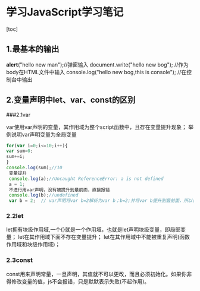 # 学习JavaScript学习笔记

[toc]

## 1.最基本的输出

**alert**("hello new man");//弹窗输入
document.write("hello new bog"); //作为body在HTML文件中输入
console.log("hello new bog,this is console"); //在控制台中输出

## 2.变量声明中let、var、const的区别

###2.1var

var使用var声明的变量，其作用域为整个script函数中，且存在变量提升现象；
举例说明var声明变量为全局变量

```javascript
for(var i=0;i<=10;i++){ 
var sum=0; 
sum+=i; 
} 
console.log(sum);//10
 变量提升
 console.log(a);//Uncaught ReferenceError: a is not defined  
 a = 1;  
 不进行用var声明，没有被提升到最前面，直接报错
 console.log(b);//undefined  
 var b = 2;  // var声明将var b=2解析为var b；b=2;并将var b提升到最前面，所以在出现时为空赋值，只是开辟了空间。

```



### 2.2let

let拥有块级作用域,一个{}就是一个作用域，也就是let声明块级变量，即局部变量；
 let在其作用域下面不存在变量提升；
 let在其作用域中不能被重复声明(函数作用域和块级作用域)；

### 2.3const

const用来声明常量，一旦声明，其值就不可以更改，而且必须初始化。如果你非得修改变量的值，js不会报错，只是默默表示失败(不起作用)。
